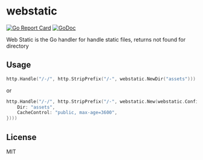 # webstatic

[![Go Report Card](https://goreportcard.com/badge/github.com/acoshift/webstatic)](https://goreportcard.com/report/github.com/acoshift/webstatic)
[![GoDoc](https://godoc.org/github.com/acoshift/webstatic?status.svg)](https://godoc.org/github.com/acoshift/webstatic)

Web Static is the Go handler for handle static files,
returns not found for directory

## Usage

```go
http.Handle("/-/", http.StripPrefix("/-", webstatic.NewDir("assets")))
```

or

```go
http.Handle("/-/", http.StripPrefix("/-", webstatic.New(webstatic.Config{
	Dir: "assets",
	CacheControl: "public, max-age=3600",
})))
```

## License

MIT
